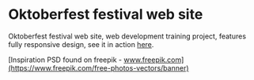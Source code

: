 # Oktoberfest festival web site
Oktoberfest festival web site, web development training project, features fully responsive design, see it in action [here](https://aseeva-es.github.io/oktoberfest/index.html).

[Inspiration PSD found on freepik - www.freepik.com](https://www.freepik.com/free-photos-vectors/banner)